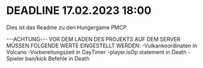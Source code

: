 # DEADLINE 17.02.2023 18:00
Dies ist das Readme zu den Hungergame PMCP.

---ACHTUNG---
VOR DEM LADEN DES PROJEKTS AUF DEM SERVER MÜSSEN FOLGENDE WERTE EINGESTELLT WERDEN:
-Vulkankoordinaten in Volcano
-Vorbereitungszeit in DayTimer
-player.isOp statement in Death
-Spieler ban/kick Befehle in Death


